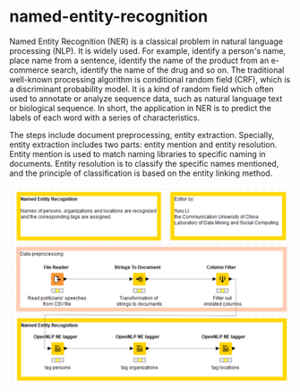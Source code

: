 # named-entity-recognition

Named Entity Recognition (NER) is a classical problem in natural language processing (NLP). It is widely used. For example, identify a person's name, place name from a sentence, identify the name of the product from an e-commerce search, identify the name of the drug and so on. The traditional well-known processing algorithm is conditional random field (CRF), which is a discriminant probability model. It is a kind of random field which often used to annotate or analyze sequence data, such as natural language text or biological sequence. In short, the application in NER is to predict the labels of each word with a series of characteristics. 

The steps include document preprocessing, entity extraction. Specially, entity extraction includes two parts: entity mention and entity resolution. Entity mention is used to match naming libraries to specific naming in documents. Entity resolution is to classify the specific names mentioned, and the principle of classification is based on the entity linking method.

![YuruLi](https://github.com/YuruLiForPhDApplication/named-entity-recognition/blob/master/Named%20Entity%20Recognition.png)
